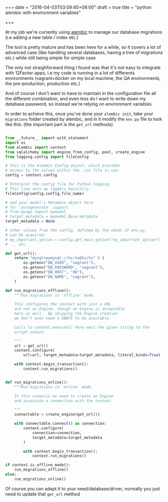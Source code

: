 +++
date = "2016-04-03T03:09:40+08:00"
draft = true
title = "python alembic with environment variables"

+++

At my job we're currently using [alembic](http://alembic.readthedocs.org/)
to manage our database migrations (i.e adding a new table / index etc.)

The tool is pretty mature and has been here for a while, so it covers
a lot of advanced case (like handling several databases, having a tree
of migrations etc.) while still being simple for simple case 

The only not straighforward thing I found was that it's not easy
to integrate with 12Factor-apps, i.e my code is running in a lot
of differents environments (vagrant+docker on my local machine,
the QA environments,  the pre-production, production etc.)

And of course I don't want to have to maintain in the configuration
file all the different combination, and even less do I want to
write down my database password, so instead we're relying on environment
variables

In order to achieve this, once you've done your `alembic init`, take
your `migrations` folder created by alembic, and in it modify the 
`env.py` file to look like this: (the important part is the `get_url`
methods)


```python

from __future__ import with_statement
import os
from alembic import context
from sqlalchemy import engine_from_config, pool, create_engine
from logging.config import fileConfig

# this is the Alembic Config object, which provides
# access to the values within the .ini file in use.
config = context.config

# Interpret the config file for Python logging.
# This line sets up loggers basically.
fileConfig(config.config_file_name)

# add your model's MetaData object here
# for 'autogenerate' support
# from myapp import mymodel
# target_metadata = mymodel.Base.metadata
target_metadata = None

# other values from the config, defined by the needs of env.py,
# can be acquired:
# my_important_option = config.get_main_option("my_important_option")
# ... etc.

def get_url():
    return "mysql+pymysql://%s:%s@%s/%s" % (
        os.getenv("DB_USER", "vagrant"),
        os.getenv("DB_PASSWORD", "vagrant"),
        os.getenv("DB_HOST", "db"),
        os.getenv("DB_NAME", "vagrant"),
    )

def run_migrations_offline():
    """Run migrations in 'offline' mode.

    This configures the context with just a URL
    and not an Engine, though an Engine is acceptable
    here as well.  By skipping the Engine creation
    we don't even need a DBAPI to be available.

    Calls to context.execute() here emit the given string to the
    script output.

    """
    url = get_url()
    context.configure(
        url=url, target_metadata=target_metadata, literal_binds=True)

    with context.begin_transaction():
        context.run_migrations()


def run_migrations_online():
    """Run migrations in 'online' mode.

    In this scenario we need to create an Engine
    and associate a connection with the context.

    """
    connectable = create_engine(get_url())

    with connectable.connect() as connection:
        context.configure(
            connection=connection,
            target_metadata=target_metadata
        )

        with context.begin_transaction():
            context.run_migrations()

if context.is_offline_mode():
    run_migrations_offline()
else:
    run_migrations_online()

```

Of course you can adapt it to your need/database/driver, normally
you just need to update that `get_url` method
